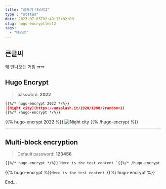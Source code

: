 ```yaml
---
title: "글쓰기 테스트2"
type : "status"
date: 2023-07-03T02:49:13+02:00
slug: hugo-encrypttest2
tags:
  - "테스트"
---
```


## 큰글씨

왜 안나오는 거임 ㅠㅠ

## Hugo Encrypt

> password: **2022**

````markdown
{{%/* hugo-encrypt 2022 */%}}
![Night city](https://unsplash.it/1920/1080/?random=1)
{{%/* /hugo-encrypt */%}}
````

{{% hugo-encrypt 2022 %}}
![Night city](https://unsplash.it/1920/1080/?random=1)
{{% /hugo-encrypt %}}

***

## Multi-block encryption

> Default password: **123456**

```markdown
{{%/* hugo-encrypt */%}}`Here is the test content `{{%/* /hugo-encrypt */%}}
```

{{% hugo-encrypt %}}`Here is the test content `{{%/ hugo-encrypt %}}

End...